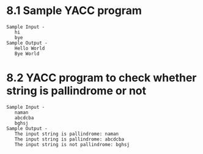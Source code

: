 # 8.1 Sample YACC program 
    Sample Input -
       hi
       bye
    Sample Output -
       Hello World
       Bye World
       
       
# 8.2 YACC program to check whether string is pallindrome or not 
    Sample Input -
       naman
       abcdcba
       bghsj
    Sample Output -
       The input string is pallindrome: naman
       The input string is pallindrome: abcdcba
       The input string is not pallindrome: bghsj

      

       
      
